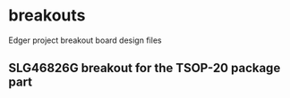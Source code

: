 # breakouts
Edger project breakout board design files
## SLG46826G breakout for the TSOP-20 package part
